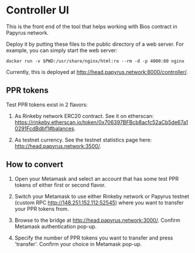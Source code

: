 Controller UI
=============

This is the front end of the tool that helps working with Bios contract in
Papyrus network.

Deploy it by putting these files to the public directory of a web server. For
example, you can simply start the web server:

    docker run -v $PWD:/usr/share/nginx/html:ro --rm -d -p 4000:80 nginx

Currently, this is deployed at http://head.papyrus.network:8000/controller/.


PPR tokens
----------

Test PPR tokens exist in 2 flavors:

1.  As Rinkeby network ERC20 contract. See it on etherscan:
    https://rinkeby.etherscan.io/token/0x706397BFBcb8acfc52aCb5de67a10291FcdBdbf1#balances.

2.  As testnet currency. See the testnet statistics page here:
    http://head.papyrus.network:3500/.


How to convert
--------------

1.  Open your Metamask and select an account that has some test PPR tokens of
    either first or second flavor.

2.  Switch your Metamask to use either Rinkeby network or Papyrus testnet
    (custom RPC http://148.251.152.112:52545) where you want to transfer your
    PPR tokens from.

3.  Browse to the bridge at http://head.papyrus.network:3000/. Confirm
    Metamask authentication pop-up.

4.  Specify the number of PPR tokens you want to transfer and press
    'transfer'. Confirm your choice in Metamask pop-up.
